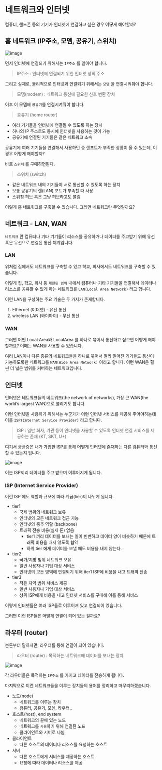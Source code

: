 # 네트워크와 인터넷

컴퓨터, 핸드폰 등의 기기가 인터넷에 연결하고 싶은 경우 어떻게 해야할까?

## 홈 네트워크 (IP주소, 모뎀, 공유기, 스위치)

![image](https://github.com/todolist-team2/todo-max/assets/66981851/586be49b-c16d-4c95-8190-0d795f388800)

먼저 인터넷에 연결되기 위해서는 `IP주소` 를 알아야 합니다.

> IP주소 : 인터넷에 연결되기 위한 인터넷 상의 주소

그리고 실제로, 물리적으로 인터넷과 연결되기 위해서는 `모뎀` 을 연결시켜줘야 합니다.

> 모뎀(modem) : 네트워크 통신에 필요한 신호 변환 장치

이후 이 모뎀에 `공유기`를 연결시켜줘야 합니다.

> 공유기 (home router)

- 여러 기기들을 인터넷에 연결될 수 있도록 하는 장치
- 하나의 IP 주소로도 동시에 인터넷을 사용하는 것이 가능
- 공유기에 연결된 기기들은 같은 네트워크 소속
  >

공유기에 여러 기기들을 연결해서 사용하던 중 랜포트가 부족한 상황이 올 수 있는데, 이 경우 어떻게 해야할까?

바로 `스위치` 를 구매하면된다.

> 스위치 (switch)

- 같은 네트워크 내의 기기들이 서로 통신할 수 있도록 하는 장치
- 보통 공유기의 랜(LAN) 포트가 부족할 때 사용
- 스위칭 허브 혹은 그냥 허브라고도 불림
  >

이렇게 홈 네트워크를 구축할 수 있습니다. 그러면 네트워크란 무엇일까요?

## 네트워크 - LAN, WAN

`네트워크` 란 컴퓨터나 기타 기기들이 리소스를 공유하거나 데이터를 주고받기 위해 유선 혹은 무선으로 연결된 통신 체계입니다.

### LAN

위처럼 집에서도 네트워크를 구축할 수 있고 학교, 회사에서도 네트워크를 구축할 수 있습니다.

이렇게 집, 학교, 회사 등 `제한된 범위` 내에서 컴퓨터나 기타 기기들을 연결해서 데이터나 리소스를 공유할 수 있게 하는 네트워크를 `LAN(Local Area Network)` 라고 합니다.

이런 LAN을 구성하는 주요 기술은 두 가지가 존재합니다.

1. Ethernet (이더넷) - 유선 통신
2. wireless LAN (와이파이) - 무선 통신

### WAN

그러면 어떤 Local Area와 LocalArea 를 하나로 묶어서 통신하고 싶으면 어떻게 해야할까요? 이때는 WAN을 사용할 수 있습니다.

여러 LAN이나 다른 종류의 네트워크들을 하나로 묶어서 멀리 떨어진 기기들도 통신이 가능하도록한 네트워크를 `WAN(Wide Area Network)` 이라고 합니다. 이런 WAN은 훨씬 더 넓은 범위를 커버하는 네트워크입니다.

## 인터넷

인터넷은 네트워크들의 네트워크(the network of networks), 가장 큰 WAN(the world’s largest WAN)으로 불리기도 합니다.

이런 인터넷을 사용하기 위해서는 누군가가 이런 인터넷 서비스를 제공해 주어야하는데 이를 `ISP(Internet Service Provider)` 라고 합니다.

> ISP : 일반 회사, 기관 등이 인터넷을 사용할 수 있도록 인터넷 연결 서비스를 제공하는 존재 (KT, SKT, U+)

여기서 궁금증은 내가 가입한 ISP를 통해 어떻게 인터넷에 존재하는 다른 컴퓨터와 통신할 수 있는지 입니다.

![image](https://github.com/todolist-team2/todo-max/assets/66981851/101941e1-5a5c-480b-952e-9e32b8092443)

이는 ISP끼리 데이터를 주고 받으며 이루어지게 됩니다.

### ISP (Internet Service Provider)

이런 ISP 에도 역할과 규모에 따라 계급(tier)이 나뉘게 됩니다.

- tier1
  - 국제 범위의 네트워크 보유
  - 인터넷의 모든 네트워크 접근 가능
  - 인터넷의 중추 역할 (backbone)
  - 트래픽 전송 비용(실제 돈) 없음
    - tier1 끼리 데이터를 보내는 일이 빈번하고 데이터 양이 비슷하기 때문에 트래픽 비용을 내지 않도록 협약
    - 하위 tier 에게 데이터를 보낼 때도 비용을 내지 않는다.
- tier2
  - 국가/지방 범위 네트워크 보유
  - 일반 사용자나 기업 대상 서비스
  - 인터넷의 모든 영역에 연결되기 위해 iter1 ISP에 비용을 내고 트래픽 전송
- tier3
  - 작은 지역 범위 서비스 제공
  - 일반 사용자나 기업 대상 서비스
  - 상위 ISP에게 비용을 내고 인터넷 서비스를 구매해 이를 통해 서비스

이렇게 인터넷들은 여러 ISP들로 이루어져 있고 연결되어 있습니다.

그러면 이런 ISP들은 어떻게 연결이 되어 있는 걸까요?

## 라우터 (router)

본론부터 말하자면, 라우터를 통해 연결이 되어 있습니다.

> 라우터 (router) : 목적하는 네트워크에 데이터를 보내는 장치

![image](https://github.com/todolist-team2/todo-max/assets/66981851/33434bc2-43e0-4895-8137-5f8688084b87)

각 라우터들은 목적하는 `IP주소` 를 가지고 데이터를 전송하게 됩니다.

마지막으로 이런 네트워크들을 이루는 장치들의 용어를 정리하고 마무리하겠습니다.

- 노드(node)
  - 네트워크를 이루는 장치
  - 컴퓨터, 공유기, 모뎀, 라우터..
- 호스트(host), end system
  - 네트워크의 끝에 있는 노드
  - 네트워크를 `사용`하기 위해 연결된 노드
  - 클라이언트와 서버로 나뉨
- 클라이언트
  - 다른 호스트의 데이터나 리소스를 요청하는 호스트
- 서버
  - 다른 호스트에게 서비스를 제공하는 호스트
  - 요청에 따라 데이터나 리소스를 제공
